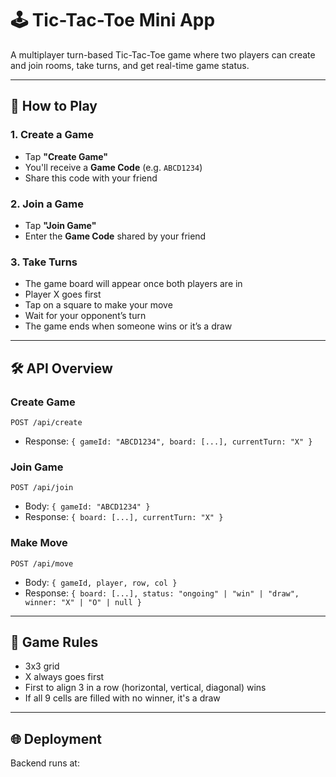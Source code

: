 # 🕹️ Tic-Tac-Toe Mini App

A multiplayer turn-based Tic-Tac-Toe game where two players can create and join rooms, take turns, and get real-time game status.

---

## 🚀 How to Play

### 1. Create a Game
- Tap **"Create Game"**
- You'll receive a **Game Code** (e.g. `ABCD1234`)
- Share this code with your friend

### 2. Join a Game
- Tap **"Join Game"**
- Enter the **Game Code** shared by your friend

### 3. Take Turns
- The game board will appear once both players are in
- Player X goes first
- Tap on a square to make your move
- Wait for your opponent’s turn
- The game ends when someone wins or it’s a draw

---

## 🛠️ API Overview

### Create Game
`POST /api/create`
- Response: `{ gameId: "ABCD1234", board: [...], currentTurn: "X" }`

### Join Game
`POST /api/join`
- Body: `{ gameId: "ABCD1234" }`
- Response: `{ board: [...], currentTurn: "X" }`

### Make Move
`POST /api/move`
- Body: `{ gameId, player, row, col }`
- Response: `{ board: [...], status: "ongoing" | "win" | "draw", winner: "X" | "O" | null }`

---

## 🧠 Game Rules
- 3x3 grid
- X always goes first
- First to align 3 in a row (horizontal, vertical, diagonal) wins
- If all 9 cells are filled with no winner, it's a draw

---

## 🌐 Deployment
Backend runs at:
